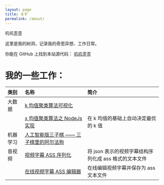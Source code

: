 ```yaml
---
layout: page
title: 关于
permalink: /about/
---
```


叽叽歪歪

这里是我的树洞，记录我的奇思异想、工作日常。

你能在 GitHub 上找到本站源代码：
[叽叽歪歪](https://github.com/Jeff-Tian/gy)

# 我的一些工作：

|  类别  |              名称              |                    简介         |
|:-------|:-------------------------------|:--------------------------------|
| 大数据 | [k 均值聚类算法可视化](http://k-means.pa-pa.me/)|                |
|        | [x 均值聚类算法之 NodeJs 实现](https://www.npmjs.com/package/x-means)|在 k 均值的基础上自动决定最优的 k 值 |
|机器学习|[人工智能版三子棋 —— 三子棋里的阿尔法狗](https://jeff-tian.github.io/tic-tac-toe-ai/)|  |
|音视频  |[视频字幕 ASS 序列化](https://www.npmjs.com/package/ass-serialize)|将 json 表示的视频字幕结构序列化成 ass 格式的文本文件|
|        |[在线视频字幕 ASS 编辑器](https://ass-editor.pa-pa.me/)|在线编辑视频字幕并保存为 ass 文本文件|